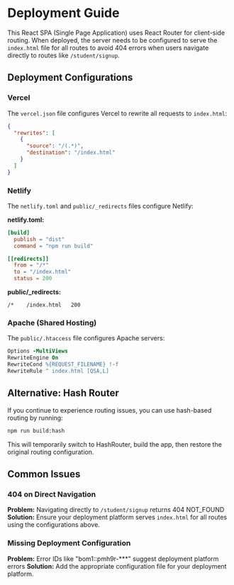 # Deployment Guide

This React SPA (Single Page Application) uses React Router for client-side routing. When deployed, the server needs to be configured to serve the `index.html` file for all routes to avoid 404 errors when users navigate directly to routes like `/student/signup`.

## Deployment Configurations

### Vercel
The `vercel.json` file configures Vercel to rewrite all requests to `index.html`:

```json
{
  "rewrites": [
    {
      "source": "/(.*)",
      "destination": "/index.html"
    }
  ]
}
```

### Netlify
The `netlify.toml` and `public/_redirects` files configure Netlify:

**netlify.toml:**
```toml
[build]
  publish = "dist"
  command = "npm run build"

[[redirects]]
  from = "/*"
  to = "/index.html"
  status = 200
```

**public/_redirects:**
```
/*    /index.html   200
```

### Apache (Shared Hosting)
The `public/.htaccess` file configures Apache servers:

```apache
Options -MultiViews
RewriteEngine On
RewriteCond %{REQUEST_FILENAME} !-f
RewriteRule ^ index.html [QSA,L]
```

## Alternative: Hash Router

If you continue to experience routing issues, you can use hash-based routing by running:

```bash
npm run build:hash
```

This will temporarily switch to HashRouter, build the app, then restore the original routing configuration.

## Common Issues

### 404 on Direct Navigation
**Problem:** Navigating directly to `/student/signup` returns 404 NOT_FOUND
**Solution:** Ensure your deployment platform serves `index.html` for all routes using the configurations above.

### Missing Deployment Configuration
**Problem:** Error IDs like "bom1::pmh9r-***" suggest deployment platform errors
**Solution:** Add the appropriate configuration file for your deployment platform.